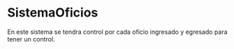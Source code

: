 # SistemaOficios
En este sistema se tendra control por cada oficio ingresado y egresado para tener un control.
